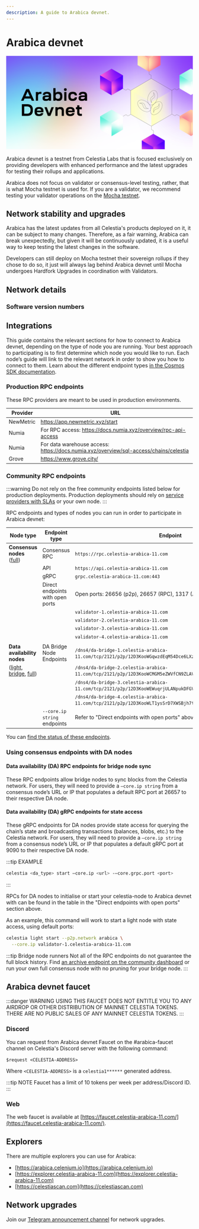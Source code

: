 ```yaml
---
description: A guide to Arabica devnet.
---
```


# Arabica devnet

![arabica-devnet](/img/arabica-devnet.png)

Arabica devnet is a testnet from Celestia Labs that is focused
exclusively on providing developers with enhanced performance and
the latest upgrades for testing their rollups and applications.

Arabica does not focus on validator or consensus-level testing, rather,
that is what Mocha testnet is used for. If you are a validator, we
recommend testing your validator operations on the
[Mocha testnet](./mocha-testnet.md).

## Network stability and upgrades

Arabica has the latest updates from all Celestia's products deployed
on it, it can be subject to many changes. Therefore, as a fair warning,
Arabica can break unexpectedly, but given it will be continuously updated,
it is a useful way to keep testing the latest changes in the software.

Developers can still deploy on Mocha testnet their sovereign rollups if they
chose to do so, it just will always lag behind Arabica devnet until Mocha
undergoes Hardfork Upgrades in coordination with Validators.

## Network details

<!-- markdownlint-disable MD033 -->
<script setup>
import ArabicaVersionTags from '../.vitepress/components/ArabicaVersionTags.vue'
import ArabicaDevnetDetails from '../.vitepress/components/ArabicaDevnetDetails.vue'
import constants from "/.vitepress/constants/constants.js";
</script>

<ArabicaDevnetDetails />

### Software version numbers

<ArabicaVersionTags/>

## Integrations

This guide contains the relevant sections for how to connect to Arabica
devnet, depending on the type of node you are running. Your best
approach to participating is to first determine which node you would
like to run. Each node’s guide will link to the relevant network in
order to show you how to connect to them. Learn about the different
endpoint types [in the Cosmos SDK documentation](https://docs.cosmos.network/v0.50/learn/advanced/grpc_rest).

### Production RPC endpoints

<!-- markdownlint-disable MD013 -->
<!-- markdownlint-disable MD034 -->

These RPC providers are meant to be used in production environments.

| Provider | URL |
|--------|--------|
| NewMetric | <https://app.newmetric.xyz/start> |
| Numia | For RPC access: <https://docs.numia.xyz/overview/rpc-api-access> |
| Numia | For data warehouse access: <https://docs.numia.xyz/overview/sql-access/chains/celestia> |
| Grove | <https://www.grove.city/> |

### Community RPC endpoints

:::warning
Do not rely on the free community endpoints listed below
for production deployments. Production deployments should rely
on [service providers with SLAs](#production-rpc-endpoints) or
your own node.
:::

RPC endpoints and types of nodes you can run in order to participate in Arabica devnet:

<!-- markdownlint-disable MD013 -->

| Node type                                                                              | Endpoint type                    | Endpoint                                                                                                      |
| -------------------------------------------------------------------------------------- | -------------------------------- | ------------------------------------------------------------------------------------------------------------- |
| **Consensus nodes** ([full](../nodes/full-consensus-node.md))                               | Consensus RPC                    | `https://rpc.celestia-arabica-11.com`                                                                         |
|                                                                                        | API                              | `https://api.celestia-arabica-11.com`                                                                         |
|                                                                                        | gRPC                             | `grpc.celestia-arabica-11.com:443`                                                                            |
|                                                                                        | Direct endpoints with open ports | Open ports: 26656 (p2p), 26657 (RPC), 1317 (API), 9090 (GRPC)                                                 |
|                                                                                        |                                  | `validator-1.celestia-arabica-11.com`                                                                         |
|                                                                                        |                                  | `validator-2.celestia-arabica-11.com`                                                                         |
|                                                                                        |                                  | `validator-3.celestia-arabica-11.com`                                                                         |
|                                                                                        |                                  | `validator-4.celestia-arabica-11.com`                                                                         |
|                                                                                        |                                  |                                                                                                               |
| **Data availability nodes**                                                            | DA Bridge Node Endpoints         | `/dns4/da-bridge-1.celestia-arabica-11.com/tcp/2121/p2p/12D3KooWGqwzdEqM54Dce6LXzfFr97Bnhvm6rN7KM7MFwdomfm4S` |
| ([light](./light-node.md), [bridge](./bridge-node.md), [full](./full-storage-node.md)) |                                  | `/dns4/da-bridge-2.celestia-arabica-11.com/tcp/2121/p2p/12D3KooWCMGM5eZWVfCN9ZLAViGfLUWAfXP5pCm78NFKb9jpBtua` |
|                                                                                        |                                  | `/dns4/da-bridge-3.celestia-arabica-11.com/tcp/2121/p2p/12D3KooWEWuqrjULANpukDFGVoHW3RoeUU53Ec9t9v5cwW3MkVdQ` |
|                                                                                        |                                  | `/dns4/da-bridge-4.celestia-arabica-11.com/tcp/2121/p2p/12D3KooWLT1ysSrD7XWSBjh7tU1HQanF5M64dHV6AuM6cYEJxMPk` |
|                                                                                        | `--core.ip string` endpoints     | Refer to "Direct endpoints with open ports" above                                                             |

<!-- markdownlint-enable MD013 -->

You can [find the status of these endpoints](https://celestia-tools.brightlystake.com/).

### Using consensus endpoints with DA nodes

#### Data availability (DA) RPC endpoints for bridge node sync

These RPC endpoints allow bridge nodes to sync blocks from the Celestia network.
For users, they will need to provide a `–core.ip string`
from a consensus node’s URL or IP that populates a default RPC port at 26657
to their respective DA node.

#### Data availability (DA) gRPC endpoints for state access

These gRPC endpoints for DA nodes provide state access for querying the
chain’s state and broadcasting transactions (balances, blobs, etc.) to the
Celestia network. For users, they will need to provide a `–core.ip string`
from a consensus node’s URL or IP that populates a default gRPC port at 9090
to their respective DA node.

:::tip EXAMPLE

```bash
celestia <da_type> start –core.ip <url> -–core.grpc.port <port>
```

:::

RPCs for DA nodes to initialise or start your celestia-node to
Arabica devnet with can be found in the table in the
"Direct endpoints with open ports" section above.

As an example, this command will work to start a light node with
state access, using default ports:

```bash
celestia light start --p2p.network arabica \
  --core.ip validator-1.celestia-arabica-11.com
```

:::tip Bridge node runners
Not all of the RPC endpoints do not guarantee the full block history.
Find [an archive endpoint on the community dashboard](https://celestia-tools.brightlystake.com/)
or run your own full consensus node with no pruning for
your bridge node.
:::

## Arabica devnet faucet

:::danger WARNING
USING THIS FAUCET DOES NOT ENTITLE YOU TO ANY AIRDROP OR OTHER DISTRIBUTION OF
MAINNET CELESTIA TOKENS. THERE ARE NO PUBLIC SALES OF ANY MAINNET CELESTIA
TOKENS.
:::

### Discord

You can request from Arabica devnet Faucet on the #arabica-faucet channel on
Celestia's Discord server with the following command:

```text
$request <CELESTIA-ADDRESS>
```

Where `<CELESTIA-ADDRESS>` is a `celestia1******` generated address.

:::tip NOTE
Faucet has a limit of 10 tokens per week per address/Discord ID.
:::

### Web

The web faucet is available at [https://faucet.celestia-arabica-11.com/](https://faucet.celestia-arabica-11.com/).

## Explorers

There are multiple explorers you can use for Arabica:

- [https://arabica.celenium.io](https://arabica.celenium.io)
- [https://explorer.celestia-arabica-11.com](https://explorer.celestia-arabica-11.com)
- [https://celestiascan.com](https://celestiascan.com)

## Network upgrades

Join our [Telegram announcement channel](https://t.me/+smSFIA7XXLU4MjJh)
for network upgrades.
